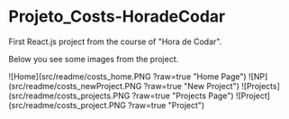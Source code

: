 # Projeto_Costs-HoradeCodar
 First React.js project from the course of "Hora de Codar".

 Below you see some images from the project.

 ![Home](src/readme/costs_home.PNG ?raw=true "Home Page")
 ![NP](src/readme/costs_newProject.PNG ?raw=true "New Project")
 ![Projects](src/readme/costs_projects.PNG ?raw=true "Projects Page")
 ![Project](src/readme/costs_project.PNG ?raw=true "Project")